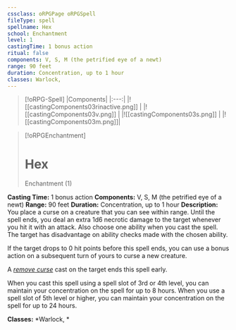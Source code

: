 ```yaml
---
cssclass: oRPGPage oRPGSpell
fileType: spell
spellname: Hex
school: Enchantment
level: 1
castingTime: 1 bonus action
ritual: false
components: V, S, M (the petrified eye of a newt)
range: 90 feet
duration: Concentration, up to 1 hour
classes: Warlock,
---
```

> [!oRPG-Spell]
> |Components|
> |:---:|
> |![[castingComponents03rinactive.png]] |
> |![[castingComponents03v.png]] |
> |![[castingComponents03s.png]] |
> |![[castingComponents03m.png]]|

> [!oRPGEnchantment]
>#  Hex
> Enchantment  (1)

**Casting Time:** 1 bonus action
**Components:** V, S, M (the petrified eye of a newt)
**Range:** 90 feet
**Duration:**  Concentration, up to 1 hour
**Description:**
You place a curse on a creature that you can see within range. Until the spell ends, you deal an extra 1d6 necrotic damage to the target whenever you hit it with an attack. Also choose one ability when you cast the spell. The target has disadvantage on ability checks made with the chosen ability.



 If the target drops to 0 hit points before this spell ends, you can use a bonus action on a subsequent turn of yours to curse a new creature.



 A *[remove curse](../remove-curse/)* cast on the target ends this spell early.

When you cast this spell using a spell slot of 3rd or 4th level, you can maintain your concentration on the spell for up to 8 hours. When you use a spell slot of 5th level or higher, you can maintain your concentration on the spell for up to 24 hours.

**Classes:**  *Warlock, *


